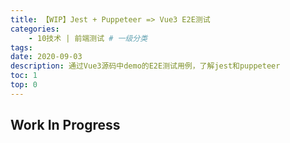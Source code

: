 ```yaml
---
title: 【WIP】Jest + Puppeteer => Vue3 E2E测试
categories:
    - 10技术 | 前端测试 # 一级分类
tags:
date: 2020-09-03
description: 通过Vue3源码中demo的E2E测试用例，了解jest和puppeteer
toc: 1
top: 0
---
```


## Work In Progress
